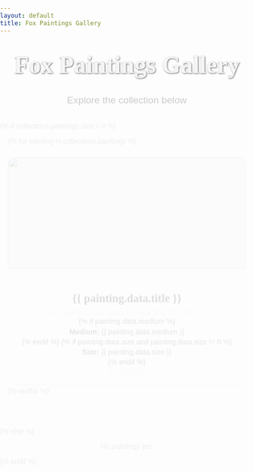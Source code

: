 ```yaml
---
layout: default
title: Fox Paintings Gallery
---
```


<!-- Fonts -->
<link href="https://fonts.googleapis.com/css2?family=Playfair+Display&family=Montserrat&display=swap" rel="stylesheet" />

<style>
  body {
    background: url('https://dashing-empanada-2c3316.netlify.app/assets/1000143373_dimmed.png') no-repeat center center fixed;
    background-size: cover;
    margin: 0;
    padding: 0;
    font-family: 'Montserrat', sans-serif;
    color: #eee;
  }

  h1.gallery-title {
    font-family: 'Playfair Display', serif;
    font-size: 3rem;
    margin-top: 2rem;
    text-align: center;
    color: #f5f5f5;
    text-shadow: 1px 1px 3px rgba(0,0,0,0.6);
  }

  p.gallery-subtitle {
    text-align: center;
    color: #ccc;
    font-size: 1.2rem;
    margin-bottom: 2rem;
  }

  .gallery-grid {
    max-width: 1200px;
    margin: 0 auto;
    padding: 0 1rem 4rem;
    display: grid;
    gap: 1rem;
    grid-template-columns: repeat(auto-fit, minmax(260px, 1fr));
  }

  .painting-item {
    background: rgba(255,255,255,0.95);
    border-radius: 12px;
    overflow: hidden;
    display: flex;
    flex-direction: column;
    transition: all 0.3s ease;
    box-shadow: 0 4px 10px rgba(0,0,0,0.1);
    cursor: pointer;
    animation: fadeIn 0.4s ease;
  }

  @keyframes fadeIn {
    from { opacity: 0; transform: translateY(10px); }
    to { opacity: 1; transform: translateY(0); }
  }

  .painting-item:hover {
    transform: translateY(-3px);
    box-shadow: 0 8px 18px rgba(0,0,0,0.15);
  }

  .painting-image {
    width: 100%;
    height: 220px;
    object-fit: cover;
    background: #eee;
  }

  .painting-footer {
    padding: 1rem;
    text-align: center;
  }

  .painting-title {
    font-family: 'Playfair Display', serif;
    font-size: 1.4rem;
    color: #222;
    margin-bottom: 0.4rem;
  }

  .painting-meta {
    font-size: 0.9rem;
    color: #555;
    line-height: 1.4;
  }

  /* Modal */
  #imageModal {
    position: fixed;
    display: none;
    justify-content: center;
    align-items: center;
    z-index: 9999;
    top: 0;
    left: 0;
    width: 100%;
    height: 100%;
    background: rgba(10,10,10,0.85);
  }

  #imageModal img {
    max-width: 90vw;
    max-height: 80vh;
    border-radius: 12px;
    box-shadow: 0 0 20px rgba(255,255,255,0.2);
  }

  #closeModal {
    position: absolute;
    top: 1rem;
    right: 1rem;
    font-size: 2rem;
    color: #fff;
    cursor: pointer;
  }

  @media (max-width: 600px) {
    .painting-image {
      height: 180px;
    }

    h1.gallery-title {
      font-size: 2.2rem;
    }

    p.gallery-subtitle {
      font-size: 1rem;
    }
  }
</style>

<h1 class="gallery-title">Fox Paintings Gallery</h1>
<p class="gallery-subtitle">Explore the collection below</p>

{% if collections.paintings.size > 0 %}
  <div class="gallery-grid">
    {% for painting in collections.paintings %}
      <article class="painting-item" onclick="openModal(this.querySelector('img'))">
        <img src="{{ painting.data.image }}" alt="{{ painting.data.title }}" class="painting-image" />
        <div class="painting-footer">
          <h2 class="painting-title">{{ painting.data.title }}</h2>
          {% if painting.data.medium or painting.data.size %}
            <div class="painting-meta">
              {% if painting.data.medium %}
                <div><strong>Medium:</strong> {{ painting.data.medium }}</div>
              {% endif %}
              {% if painting.data.size and painting.data.size != 0 %}
                <div><strong>Size:</strong> {{ painting.data.size }}</div>
              {% endif %}
            </div>
          {% endif %}
        </div>
      </article>
    {% endfor %}
  </div>
{% else %}
  <p style="text-align:center;">No paintings yet.</p>
{% endif %}

<div id="imageModal">
  <span id="closeModal">&times;</span>
  <img id="modalImg" src="" alt="" />
</div>

<script>
  function openModal(img) {
    document.getElementById("imageModal").style.display = "flex";
    document.getElementById("modalImg").src = img.src;
    document.getElementById("modalImg").alt = img.alt;
  }

  function closeModal() {
    document.getElementById("imageModal").style.display = "none";
  }

  document.getElementById("closeModal").addEventListener("click", closeModal);
  document.getElementById("imageModal").addEventListener("click", function (e) {
    if (e.target === this) closeModal();
  });
  document.addEventListener("keydown", function (e) {
    if (e.key === "Escape") closeModal();
  });
</script>
